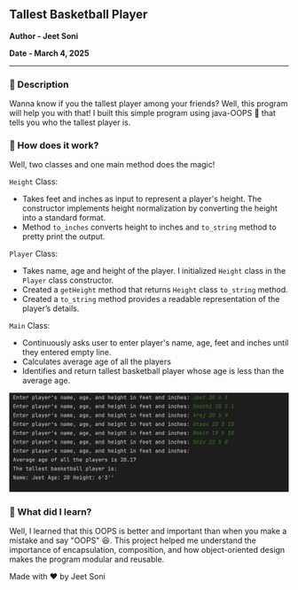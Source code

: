 ## Tallest Basketball Player
**Author - Jeet Soni**

**Date - March 4, 2025**

---

### :memo: Description

Wanna know if you the tallest player among your friends? Well, this program will help you with that!
I built this simple program using java-OOPS :grimacing: that tells you who the tallest player is.

### :thinking: How does it work?

Well, two classes and one main method does the magic!

`Height` Class:
* Takes feet and inches as input to represent a player's height. The constructor implements height normalization 
by converting the height into a standard format.
* Method `to_inches` converts height to inches and `to_string` method to pretty print the output. 

`Player` Class:
* Takes name, age and height of the player. I initialized `Height` class in the `Player` class constructor.
* Created a `getHeight` method that returns `Height` class `to_string` method.
* Created a `to_string` method provides a readable representation of the player’s details.

`Main` Class:
* Continuously asks user to enter player's name, age, feet and inches until they entered empty line.
* Calculates average age of all the players 
* Identifies and return tallest basketball player whose age is less than the average age.

![alt text](docs/screenshots/tallest-player.png)

### :brain: What did I learn?

Well, I learned that this OOPS is better and important than when you make a mistake and say "OOPS" :laughing:. 
This project helped me understand the importance of encapsulation, composition, and how object-oriented design 
makes the program modular and reusable.

Made with :heart: by Jeet Soni
